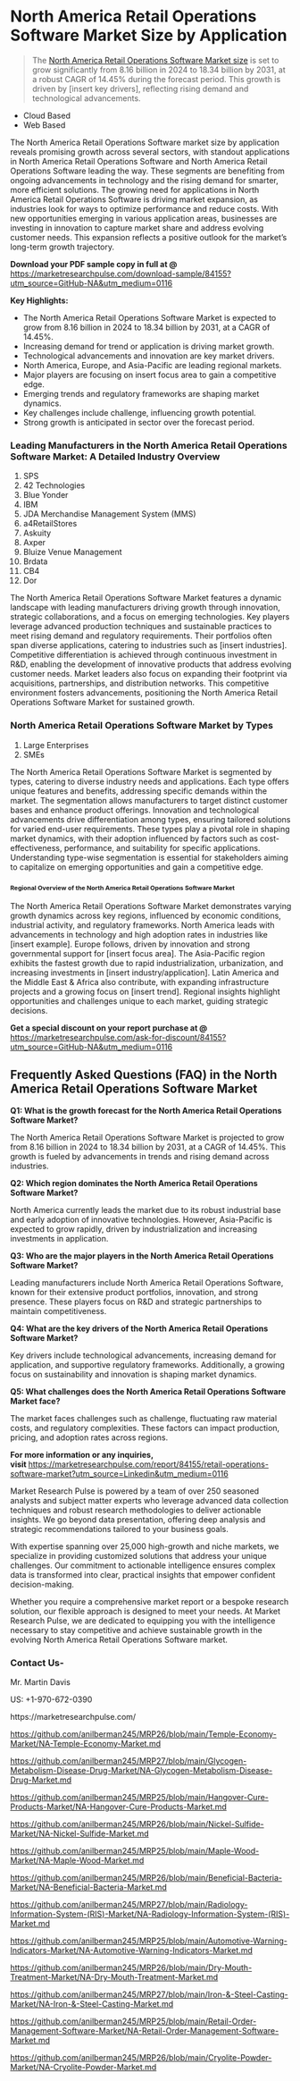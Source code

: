 <h1>North America Retail Operations Software Market&nbsp;Size by Application</h1><blockquote><p>The <a href="https://marketresearchpulse.com/download-sample/84155?utm_source=GitHub-NA&amp;utm_medium=0116">North America Retail Operations Software Market size</a> is set to grow significantly from 8.16 billion in 2024 to 18.34 billion by 2031, at a robust CAGR of 14.45% during the forecast period. This growth is driven by [insert key drivers], reflecting rising demand and technological advancements.</p></blockquote><ul><li>Cloud Based<li> Web Based</li></ul><p>The North America Retail Operations Software market size by application reveals promising growth across several sectors, with standout applications in North America Retail Operations Software and North America Retail Operations Software leading the way. These segments are benefiting from ongoing advancements in technology and the rising demand for smarter, more efficient solutions. The growing need for applications in North America Retail Operations Software is driving market expansion, as industries look for ways to optimize performance and reduce costs. With new opportunities emerging in various application areas, businesses are investing in innovation to capture market share and address evolving customer needs. This expansion reflects a positive outlook for the market’s long-term growth trajectory.</p><p><strong>Download your PDF sample copy in full at @ </strong><a href="https://marketresearchpulse.com/download-sample/84155?utm_source=GitHub-NA&amp;utm_medium=0116">https://marketresearchpulse.com/download-sample/84155?utm_source=GitHub-NA&amp;utm_medium=0116</a></p><p><strong>Key Highlights: </strong></p><ul><li>The North America Retail Operations Software Market is expected to grow from 8.16 billion in 2024 to 18.34 billion by 2031, at a CAGR of 14.45%.</li><li>Increasing demand for trend or application is driving market growth.</li><li>Technological advancements and innovation are key market drivers.</li><li>North America, Europe, and Asia-Pacific are leading regional markets.</li><li>Major players are focusing on insert focus area to gain a competitive edge.</li><li>Emerging trends and regulatory frameworks are shaping market dynamics.</li><li>Key challenges include challenge, influencing growth potential.</li><li>Strong growth is anticipated in sector over the forecast period.</li></ul><h3>Leading Manufacturers in the North America Retail Operations Software Market: A Detailed Industry Overview</h3><ol><li>SPS</li><li>42 Technologies</li><li>Blue Yonder</li><li>IBM</li><li>JDA Merchandise Management System (MMS)</li><li>a4RetailStores</li><li>Askuity</li><li>Axper</li><li>Bluize Venue Management</li><li>Brdata</li><li>CB4</li><li>Dor</li></ol><div class="flex max-w-full flex-col flex-grow"><div class="min-h-8 text-message flex w-full flex-col items-end gap-2 whitespace-normal break-words [.text-message+&amp;]:mt-5" dir="auto" data-message-author-role="assistant" data-message-id="fd8432e4-4910-450d-b182-61b7bfb0a01f" data-message-model-slug="gpt-4o"><div class="flex w-full flex-col gap-1 empty:hidden first:pt-[3px]"><div class="markdown prose w-full break-words dark:prose-invert light"><p>The North America Retail Operations Software Market features a dynamic landscape with leading manufacturers driving growth through innovation, strategic collaborations, and a focus on emerging technologies. Key players leverage advanced production techniques and sustainable practices to meet rising demand and regulatory requirements. Their portfolios often span diverse applications, catering to industries such as [insert industries]. Competitive differentiation is achieved through continuous investment in R&amp;D, enabling the development of innovative products that address evolving customer needs. Market leaders also focus on expanding their footprint via acquisitions, partnerships, and distribution networks. This competitive environment fosters advancements, positioning the North America Retail Operations Software Market for sustained growth.</p></div></div></div></div><h3>North America Retail Operations Software Market by Types</h3><ol><li>Large Enterprises<li> SMEs</li></ol><div class="flex max-w-full flex-col flex-grow"><div class="min-h-8 text-message flex w-full flex-col items-end gap-2 whitespace-normal break-words [.text-message+&amp;]:mt-5" dir="auto" data-message-author-role="assistant" data-message-id="084470be-0bb7-4664-bddf-5156b4f41249" data-message-model-slug="gpt-4o-mini"><div class="flex w-full flex-col gap-1 empty:hidden first:pt-[3px]"><div class="markdown prose w-full break-words dark:prose-invert light"><p>The North America Retail Operations Software Market is segmented by types, catering to diverse industry needs and applications. Each type offers unique features and benefits, addressing specific demands within the market. The segmentation allows manufacturers to target distinct customer bases and enhance product offerings. Innovation and technological advancements drive differentiation among types, ensuring tailored solutions for varied end-user requirements. These types play a pivotal role in shaping market dynamics, with their adoption influenced by factors such as cost-effectiveness, performance, and suitability for specific applications. Understanding type-wise segmentation is essential for stakeholders aiming to capitalize on emerging opportunities and gain a competitive edge.</p></div></div></div></div><h3><span style="font-size: 11px;">Regional Overview of the North America Retail Operations Software Market</span></h3><div class="flex max-w-full flex-col flex-grow"><div class="min-h-8 text-message flex w-full flex-col items-end gap-2 whitespace-normal break-words [.text-message+&amp;]:mt-5" dir="auto" data-message-author-role="assistant" data-message-id="e9038762-ce64-4e30-91c9-9bd413514231" data-message-model-slug="gpt-4o-mini"><div class="flex w-full flex-col gap-1 empty:hidden first:pt-[3px]"><div class="markdown prose w-full break-words dark:prose-invert light"><p>The North America Retail Operations Software Market demonstrates varying growth dynamics across key regions, influenced by economic conditions, industrial activity, and regulatory frameworks. North America leads with advancements in technology and high adoption rates in industries like [insert example]. Europe follows, driven by innovation and strong governmental support for [insert focus area]. The Asia-Pacific region exhibits the fastest growth due to rapid industrialization, urbanization, and increasing investments in [insert industry/application]. Latin America and the Middle East &amp; Africa also contribute, with expanding infrastructure projects and a growing focus on [insert trend]. Regional insights highlight opportunities and challenges unique to each market, guiding strategic decisions.</p></div></div></div></div><p><strong>Get a special discount on your report purchase at @ </strong><a href="https://marketresearchpulse.com/ask-for-discount/84155?utm_source=GitHub-NA&amp;utm_medium=0116">https://marketresearchpulse.com/ask-for-discount/84155?utm_source=GitHub-NA&amp;utm_medium=0116</a></p><h2>Frequently Asked Questions (FAQ) in the North America Retail Operations Software Market</h2><p><strong>Q1: What is the growth forecast for the North America Retail Operations Software Market?</strong></p><p>The North America Retail Operations Software Market is projected to grow from 8.16 billion in 2024 to 18.34 billion by 2031, at a CAGR of 14.45%. This growth is fueled by advancements in trends and rising demand across industries.</p><p><strong>Q2: Which region dominates the North America Retail Operations Software Market?</strong></p><p>North America currently leads the market due to its robust industrial base and early adoption of innovative technologies. However, Asia-Pacific is expected to grow rapidly, driven by industrialization and increasing investments in application.</p><p><strong>Q3: Who are the major players in the North America Retail Operations Software Market?</strong></p><p>Leading manufacturers include North America Retail Operations Software, known for their extensive product portfolios, innovation, and strong presence. These players focus on R&amp;D and strategic partnerships to maintain competitiveness.</p><p><strong>Q4: What are the key drivers of the North America Retail Operations Software Market?</strong></p><p>Key drivers include technological advancements, increasing demand for application, and supportive regulatory frameworks. Additionally, a growing focus on sustainability and innovation is shaping market dynamics.</p><p><strong>Q5: What challenges does the North America Retail Operations Software Market face?</strong></p><p>The market faces challenges such as challenge, fluctuating raw material costs, and regulatory complexities. These factors can impact production, pricing, and adoption rates across regions.</p><p><strong>For more information or any inquiries, visit&nbsp;</strong><a href="https://marketresearchpulse.com/report/84155/retail-operations-software-market?utm_source=Linkedin&utm_medium=0116">https://marketresearchpulse.com/report/84155/retail-operations-software-market?utm_source=Linkedin&utm_medium=0116</a></p><p>Market Research Pulse is powered by a team of over 250 seasoned analysts and subject matter experts who leverage advanced data collection techniques and robust research methodologies to deliver actionable insights. We go beyond data presentation, offering deep analysis and strategic recommendations tailored to your business goals.</p><p>With expertise spanning over 25,000 high-growth and niche markets, we specialize in providing customized solutions that address your unique challenges. Our commitment to actionable intelligence ensures complex data is transformed into clear, practical insights that empower confident decision-making.</p><p>Whether you require a comprehensive market report or a bespoke research solution, our flexible approach is designed to meet your needs. At Market Research Pulse, we are dedicated to equipping you with the intelligence necessary to stay competitive and achieve sustainable growth in the evolving North America Retail Operations Software market.</p><h3><strong>Contact Us-</strong></h3><p>Mr. Martin Davis</p><p>US: +1-970-672-0390</p><p>https://marketresearchpulse.com/</p><p><a href="https://github.com/anilberman245/MRP26/blob/main/Temple-Economy-Market/NA-Temple-Economy-Market.md">https://github.com/anilberman245/MRP26/blob/main/Temple-Economy-Market/NA-Temple-Economy-Market.md</a></p><p><a href="https://github.com/anilberman245/MRP27/blob/main/Glycogen-Metabolism-Disease-Drug-Market/NA-Glycogen-Metabolism-Disease-Drug-Market.md">https://github.com/anilberman245/MRP27/blob/main/Glycogen-Metabolism-Disease-Drug-Market/NA-Glycogen-Metabolism-Disease-Drug-Market.md</a></p><p><a href="https://github.com/anilberman245/MRP25/blob/main/Hangover-Cure-Products-Market/NA-Hangover-Cure-Products-Market.md">https://github.com/anilberman245/MRP25/blob/main/Hangover-Cure-Products-Market/NA-Hangover-Cure-Products-Market.md</a></p><p><a href="https://github.com/anilberman245/MRP26/blob/main/Nickel-Sulfide-Market/NA-Nickel-Sulfide-Market.md">https://github.com/anilberman245/MRP26/blob/main/Nickel-Sulfide-Market/NA-Nickel-Sulfide-Market.md</a></p><p><a href="https://github.com/anilberman245/MRP25/blob/main/Maple-Wood-Market/NA-Maple-Wood-Market.md">https://github.com/anilberman245/MRP25/blob/main/Maple-Wood-Market/NA-Maple-Wood-Market.md</a></p><p><a href="https://github.com/anilberman245/MRP26/blob/main/Beneficial-Bacteria-Market/NA-Beneficial-Bacteria-Market.md">https://github.com/anilberman245/MRP26/blob/main/Beneficial-Bacteria-Market/NA-Beneficial-Bacteria-Market.md</a></p><p><a href="https://github.com/anilberman245/MRP27/blob/main/Radiology-Information-System-(RIS)-Market/NA-Radiology-Information-System-(RIS)-Market.md">https://github.com/anilberman245/MRP27/blob/main/Radiology-Information-System-(RIS)-Market/NA-Radiology-Information-System-(RIS)-Market.md</a></p><p><a href="https://github.com/anilberman245/MRP25/blob/main/Automotive-Warning-Indicators-Market/NA-Automotive-Warning-Indicators-Market.md">https://github.com/anilberman245/MRP25/blob/main/Automotive-Warning-Indicators-Market/NA-Automotive-Warning-Indicators-Market.md</a></p><p><a href="https://github.com/anilberman245/MRP26/blob/main/Dry-Mouth-Treatment-Market/NA-Dry-Mouth-Treatment-Market.md">https://github.com/anilberman245/MRP26/blob/main/Dry-Mouth-Treatment-Market/NA-Dry-Mouth-Treatment-Market.md</a></p><p><a href="https://github.com/anilberman245/MRP27/blob/main/Iron-&-Steel-Casting-Market/NA-Iron-&-Steel-Casting-Market.md">https://github.com/anilberman245/MRP27/blob/main/Iron-&-Steel-Casting-Market/NA-Iron-&-Steel-Casting-Market.md</a></p><p><a href="https://github.com/anilberman245/MRP25/blob/main/Retail-Order-Management-Software-Market/NA-Retail-Order-Management-Software-Market.md">https://github.com/anilberman245/MRP25/blob/main/Retail-Order-Management-Software-Market/NA-Retail-Order-Management-Software-Market.md</a></p><p><a href="https://github.com/anilberman245/MRP26/blob/main/Cryolite-Powder-Market/NA-Cryolite-Powder-Market.md">https://github.com/anilberman245/MRP26/blob/main/Cryolite-Powder-Market/NA-Cryolite-Powder-Market.md</a></p>
